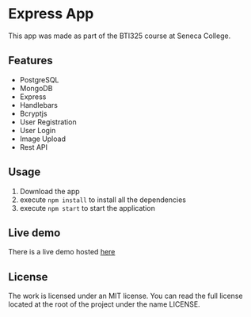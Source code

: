 # Express App
This app was made as part of the BTI325 course at Seneca College.

## Features
* PostgreSQL
* MongoDB
* Express
* Handlebars
* Bcryptjs
* User Registration
* User Login
* Image Upload
* Rest API

## Usage
1. Download the app
2. execute `npm install` to install all the dependencies
3. execute `npm start` to start the application

## Live demo
There is a live demo hosted [here](https://ancient-basin-91670.herokuapp.com/)

## License
The work is licensed under an MIT license. You can read the full license located at the root of the project under the name LICENSE.